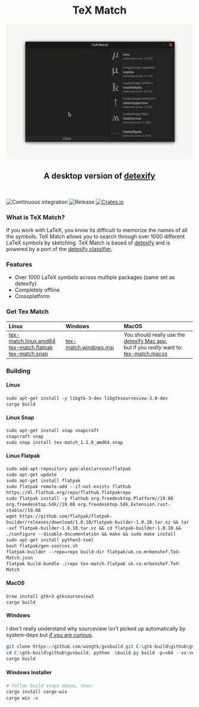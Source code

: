 <h1 align="center">TeX Match</h1>

<p align="center">
  <img src="TeX-Match.gif" width="660px">
</p>

<h2 align="center">A desktop version of <a href="https://detexify.kirelabs.org/classify.html">detexify</a></h2>

<br>

![Continuous integration](https://github.com/mrbenshef/TeX-Match/workflows/Continuous%20integration/badge.svg)
![Release](https://github.com/mrbenshef/TeX-Match/workflows/Release/badge.svg?branch=release)
[![Crates.io](https://img.shields.io/crates/v/tex-match)](https://crates.io/crates/tex-match)
<!--- [![tex-match](https://snapcraft.io//tex-match/badge.svg)](https://snapcraft.io/tex-match)
[![Flathub](https://img.shields.io/flathub/v/uk.co.mrbenshef.TeX-Match)](https://flathub.org/apps/details/uk.co.mrbenshef.TeX-Match)
--->

### What is TeX Match?

If you work with LaTeX, you know its difficult to memorize the names of all the symbols. TeX Match allows you to search through over 1000 different LaTeX symbols by sketching. TeX Match is based of [detexify](https://detexify.kirelabs.org/classify.html) and is powered by a port of the [detexify classifier](https://github.com/mrbenshef/detexify-rust).

### Features

- Over 1000 LaTeX symbols across multiple packages (same set as detexify) 
- Completely offline
- Crossplatform

### Get Tex Match

| Linux | Windows | MacOS |
| :--- | :--- | :--- |
| [tex-match.linux.amd64](https://github.com/mrbenshef/TeX-Match/releases/latest/download/tex-match.linux.amd64) </br> [tex-match.flatpak](https://github.com/mrbenshef/TeX-Match/releases/latest/download/tex-match.flatpak) </br> [tex-match.snap](https://github.com/mrbenshef/TeX-Match/releases/latest/download/tex-match.snap) <!---</br> [![Get it from the Snap Store](https://snapcraft.io/static/images/badges/en/snap-store-black.svg)](https://snapcraft.io/tex-match) </br> <a href='https://flathub.org/apps/details/uk.co.mrbenshef.TeX-Match'><img width='190' alt='Download on Flathub' src='https://flathub.org/assets/badges/flathub-badge-en.png'/></a>--> | [tex-match.windows.msi](https://github.com/mrbenshef/TeX-Match/releases/latest/download/tex-match.windows.msi) | You should really use the [detexify Mac app](https://gum.co/detexify), </br> but if you _really_ want to: </br> [tex-match.macos](https://github.com/mrbenshef/TeX-Match/releases/latest/download/tex-match.macos) |

### Building

#### Linux

```shell
sudo apt-get install -y libgtk-3-dev libgtksourceview-3.0-dev
cargo build
```

#### Linux Snap

```shell
sudo apt-get install snap snapcraft
snapcraft snap
sudo snap install tex-match_1.1.0_amd64.snap
```

#### Linux Flatpak

```shell
sudo add-apt-repository ppa:alexlarsson/flatpak 
sudo apt-get update 
sudo apt-get install flatpak
sudo flatpak remote-add --if-not-exists flathub https://dl.flathub.org/repo/flathub.flatpakrepo
sudo flatpak install -y flathub org.freedesktop.Platform//19.08 org.freedesktop.Sdk//19.08 org.freedesktop.Sdk.Extension.rust-stable//19.08
wget https://github.com/flatpak/flatpak-builder/releases/download/1.0.10/flatpak-builder-1.0.10.tar.xz && tar -xvf flatpak-builder-1.0.10.tar.xz && cd flatpak-builder-1.0.10 && ./configure --disable-documentation && make && sudo make install
sudo apt-get install python3-toml
bash flatpak/gen-sources.sh
flatpak-builder --repo=repo build-dir flatpak/uk.co.mrbenshef.TeX-Match.json
flatpak build-bundle ./repo tex-match.flatpak uk.co.mrbenshef.TeX-Match
```

#### MacOS

```shell
brew install gtk+3 gtksourceview3
cargo build
```

#### Windows

I don't really understand why sourceview isn't picked up automatically by system-deps but [if you are curious](https://github.com/gdesmott/system-deps/issues/10).

```powershell
git clone https://github.com/wingtk/gvsbuild.git C:\gtk-build\github\gvsbuild
cd C:\gtk-build\github\gvsbuild; python .\build.py build -p=x64 --vs-ver=16 --msys-dir=C:\msys64 -k --enable-gi --py-wheel --py-egg gtk3 gdk-pixbuf gtksourceview3
cargo build
```

#### Windows Installer

```powershell
# follow build steps above, then:
cargo install cargo-wix 
cargo wix -v
```
